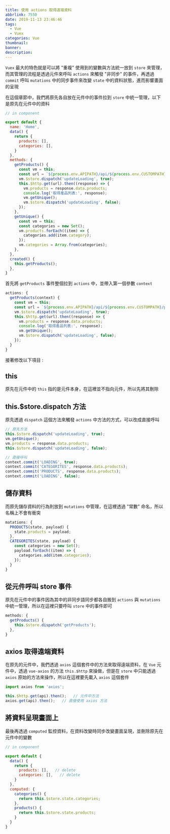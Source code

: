```yaml
---
title: 使用 actions 取得遠端資料
abbrlink: 7550
date: 2019-11-13 23:46:46
tags: 
  - Vue
  - Vuex
categories: Vue
thumbnail:
banner:
description:
---
```


`Vuex` 最大的特色就是可以將 "重複" 使用到的變數與方法統一放到 `store` 來管理，而其管理的流程是透過元件來呼叫 `actions` 來觸發 "非同步" 的事件，再透過 `commit` 呼叫 `mutations` 中的同步事件來改變 `state` 中的資料狀態，進而影響畫面的呈現

<!-- more -->

在這個章節中，我們將原先各自放在元件中的事件拉到 `store` 中統一管理，以下是原先在元件中的資料

``` js
// in component

export default {
  name: 'Home',
  data() {
    return {
      products: [],
      categories: [],
    }
  },
  methods: {
    getProducts() {
      const vm = this;
      const url = `${process.env.APIPATH}/api/${process.env.CUSTOMPATH}/products/all`;
      vm.$store.dispatch('updateLoading', true);
      this.$http.get(url).then((response) => {
        vm.products = response.data.products;
        console.log('取得產品列表:', response);
        vm.getUnique();
        vm.$store.dispatch('updateLoading', false);
      });
    },
    getUnique() {
      const vm = this;
      const categories = new Set();
      vm.products.forEach((item) => {
        categories.add(item.category);
      });
      vm.categories = Array.from(categories);
    },
  },
  created() {
    this.getProducts();
  },
}
```

首先將 `getProducts` 事件整個拉到 `actions` 中，並帶入第一個參數 `context`

``` js
actions: {
  getProducts(context) {
    const vm = this;
    const url = `${process.env.APIPATH}/api/${process.env.CUSTOMPATH}/products/all`;
    vm.$store.dispatch('updateLoading', true);
    this.$http.get(url).then((response) => {
      vm.products = response.data.products;
      console.log('取得產品列表:', response);
      vm.getUnique();
      vm.$store.dispatch('updateLoading', false);
    });
  }
}
```

接著修改以下項目 :

## this

原先在元件中的 `this` 指的是元件本身，在這裡並不指向元件，所以先將其刪除

## this.$store.dispatch 方法

原先透過 `dispatch` 這個方法來觸發 `actions` 中方法的方式，可以改成直接呼叫

``` js
// 原先方法
this.$store.dispatch('updateLoading', true);   
vm.getUnique();
vm.products = response.data.products;
this.$store.dispatch('updateLoading', false);   

// 直接呼叫
context.commit('LOADING', true);
context.commit('CATEGORITES', response.data.products);
context.commit('PRODUCTS', response.data.products);
context.commit('LOADING', false);
```

## 儲存資料

而原先儲存資料的行為則放到 `mutations` 中管理，在這裡透過 "常數" 命名，所以名稱上不會有衝突

``` js
matations: {
  PRODUCTS(state, payload) {
    state.products = payload;
  },
  CATEGORITES(state, payload) {
    const categories = new Set();
    payload.forEach((item) => {
      categories.add(item.categories);
    });
  }
}
```

## 從元件呼叫 store 事件

原先在元件中的事件因為其中的非同步語同步都各自搬到 `actions` 與 `mutations` 中統一管理，所以在這裡只要呼叫 `store` 中的事件即可

``` js
methods: {
  getProducts() {
    this.$store.dispatch('getProducts');
  },
}
```

## axios 取得遠端資料

在原先的元件中，我們透過 `axios` 這個套件中的方法來取得遠端資料，在 `Vue` 元件中，透過 `vue-axios` 的方法 `this.$http` 來操做，但是在 `store` 中只能透過 `axios` 原始的方法來操作，所以在這裡要先載入 `axios` 這個套件

``` js
import axios from 'axios';

this.$http.get(api).then();   // 元件中方法
axios.get(api).then();   // 直接使用 axios 方法
```

## 將資料呈現畫面上

最後再透過 `computed` 監控資料，在資料改變時同步改變畫面呈現，並刪除原先在元件中的變數

``` js
// in component

export default {
  data() {
    return {
      products: [],   // delete
      categories: [],   // delete
    }
  },
  computed: {
    categories() {
      return this.$store.state.categories;
    },
    products() {
      return this.$store.state.products;
    }
  }
}
```



